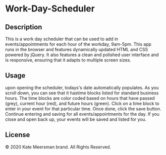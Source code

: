 # Work-Day-Scheduler
## Description

This is a work day scheduler that can be used to add in events/appointments for each hour of the workday, 9am-5pm. This app runs in the browser and features dynamically updated HTML and CSS powered by jQuery. It also features a clean and polished user interface and is responsive, ensuring that it adapts to multiple screen sizes.

## Usage

upon opening the scheduler, todays's date automatically populates.  As you scroll down, you can see that it hastime blocks listed for standard business hours.  The time blocks are color coded based on hours that have passed (grey), current hour (red), and future hours (green).  Click on a time block to enter in your event for that particular time.  Once done, click the save button. Continue entering and saving for all events/appointments for the day.  If you close and open back up, your events will be saved and listed for you.

## License

© 2020 Kate Meersman brand. All Rights Reserved.